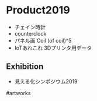 # Product2019


* チェイン時計
* counterclock
* パネル画 Coil (of coil)^5
* IoTあれこれ
3Dプリンタ用データ

## Exhibition


* 見える化シンポジウム2019

#artworks



